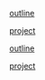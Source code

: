 <a href="/outline">outline</a>

<a href="/project">project</a>

[outline](outline.md)

[project](project.md)
